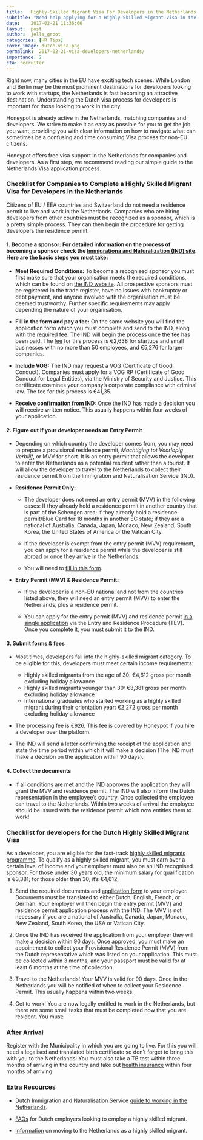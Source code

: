 ```yaml
---
title:   Highly-Skilled Migrant Visa For Developers in the Netherlands
subtitle: "Need help applying for a Highly-Skilled Migrant Visa in the Netherlands? We've made this simple step-by-step guide to assist you and your company in the Dutch visa process. Everything you need to successfully apply for a Dutch highly-skilled migrant visa in one place!"
date:    2017-02-21 11:36:06
layout:  post
author:  jelle_groot
categories: [HR Tips]
cover_image: dutch-visa.png
permalink:  2017-02-21-visa-developers-netherlands/
importance: 2
cta: recruiter
---
```


Right now, many cities in the EU have exciting tech scenes. While London and Berlin may be the most prominent destinations for developers looking to work with startups, the Netherlands is fast becoming an attractive destination. Understanding the Dutch visa process for developers is important for those looking to work in the city. 

<!--more--> 

Honeypot is already active in the Netherlands, matching companies and developers. We strive to make it as easy as possible for you to get the job you want, providing you with clear information on how to navigate what can sometimes be a confusing and time consuming Visa process for non-EU citizens.

Honeypot offers free visa support in the Netherlands for companies and developers. As a first step, we recommend reading our simple guide to the Netherlands Visa application process. 

### Checklist for Companies to Complete a Highly Skilled Migrant Visa for Developers in the Netherlands 

Citizens of EU / EEA countries and Switzerland do not need a residence permit to live and work in the Netherlands. Companies who are hiring developers from other countries must be recognized as a sponsor, which is a pretty simple process. They can then begin the procedure for getting developers the residence permit.

#### 1. Become a sponsor: For detailed information on the process of becoming a sponsor check the [Immigrationa and Naturalization (IND) site](https://ind.nl/en). Here are the basic steps you must take:

* **Meet Required Conditions:** To become a recognised sponsor you must first make sure that your organisation meets the required conditions, which can be found on [the IND website](https://ind.nl/en/work/Pages/Recognition_as_a_sponsor.aspx). All prospective sponsors must be registered in the trade register, have no issues with bankruptcy or debt payment, and anyone involved with the organisation must be deemed trustworthy. Further specific requirements may apply depending the nature of your organisation. 

* **Fill in the form and pay a fee:** On the same website you will find the application form which you must complete and send to the IND, along with the required fee. The IND will begin the process once the fee has been paid. The [fee](https://ind.nl/en/Pages/Costs.aspx) for this process is €2,638 for startups and small businesses with no more than 50 employees, and €5,276 for larger companies. 

* **Include VOG:** The IND may request a VOG (Certificate of Good Conduct). Companies must apply for a VOG RP (Certificate of Good Conduct for Legal Entities), via the Ministry of Security and Justice. This certificate examines your company’s corporate compliance with criminal law. The fee for this process is €41,35.

* **Receive confirmation from IND:** Once the IND has made a decision you will receive written notice. This usually happens within four weeks of your application.

#### 2. Figure out if your developer needs an Entry Permit 

* Depending on which country the developer comes from, you may need to prepare a provisional residence permit, *Machtiging tot Voorlopig Verblijf*, or MVV for short. It is an entry permit that allows the developer to enter the Netherlands as a potential resident rather than a tourist. It will allow the developer to travel to the Netherlands to collect their residence permit from the Immigration and Naturalisation Service (IND).

* **Residence Permit Only:**

	* The developer does not need an entry permit (MVV) in the following cases: If they already hold a residence permit in another country that is part of the Schengen area; if they already hold a residence permit/Blue Card for 18 months in another EC state; if they are a national of Australia, Canada, Japan, Monaco, New Zealand, South Korea, the United States of America or the Vatican City.

	* If the developer is exempt from the entry permit (MVV) requirement, you can apply for a residence permit while the developer is still abroad or once they arrive in the Netherlands.

	* You will need to [fill in this form](https://ind.nl/en/forms/7510.pdf). 


* **Entry Permit (MVV) & Residence Permit:**

	* If the developer is a non-EU national and not from the countries listed above, they will need an entry permit (MVV) to enter the Netherlands, plus a residence permit. 

	* You can apply for the entry permit (MVV) and residence permit [in a single application](http://unitedkingdom.nlembassy.org/binaries/content/assets/postenweb/shared/bijlagen-schengen-carribische-visum/mvv-issue-form.pdf) via the Entry and Residence Procedure (TEV). Once you complete it, you must submit it to the IND. 


#### 3. Submit forms & fees

* Most times, developers fall into the highly-skilled migrant category. To be eligible for this, developers must meet certain income requirements:
	* Highly skilled migrants from the age of 30:  €4,612 gross per month excluding holiday allowance
	* Highly skilled migrants younger than 30: €3,381 gross per month excluding holiday allowance
	* International graduates who started working as a highly skilled migrant during their orientation year: €2,272 gross per month excluding holiday allowance

* The processing fee is €926. This fee is covered by Honeypot if you hire a developer over the platform. 

* The IND will send a letter confirming the receipt of the application and state the time period within which it will make a decision (The IND must make a decision on the application within 90 days).

#### 4. Collect the documents

* If all conditions are met and the IND approves the application they will grant the MVV and residence permit. The IND will also inform the Dutch representation in the employee’s country. Once collected the employee can travel to the Netherlands. Within two weeks of arrival the employee should be issued with the residence permit which now entitles them to work!


### Checklist for developers for the Dutch Highly Skilled Migrant Visa

As a developer, you are eligible for the fast-track [highly skilled migrants programme](http://www.expatica.com/nl/visas-and-permits/Dutch-residence-permit-for-highly-skilled-migrants_104381.html). To  qualify as a highly skilled migrant, you must earn over a certain level of income and your employer must also be an IND recognised sponsor. For those under 30 years old, the minimum salary for qualification is €3,381; for those older than 30, it’s €4,612,

1. Send the required documents and [application form](http://www.the-netherlands.org/binaries/content/assets/postenweb/shared/bijlagen-schengen-carribische-visum/mvv-issue-form.pdf) to your employer. Documents must be translated to either Dutch, English, French, or German. Your employer will then begin the entry permit (MVV)  and residence permit application process with the IND. The MVV is not necessary if you are a national of Australia, Canada, Japan, Monaco, New Zealand, South Korea, the USA or Vatican City.

2. Once the IND has received the application from your employer they will make a decision within 90 days. Once approved, you must make an appointment to collect your Provisional Residence Permit (MVV) from the Dutch representative which was listed on your application. This must be collected within 3 months, and your passport must be valid for at least 6 months at the time of collection.

3. Travel to the Netherlands! Your MVV is valid for 90 days. Once in the Netherlands you will be notified of when to collect your Residence Permit. This usually happens within two weeks.

4. Get to work! You are now legally entitled to work in the Netherlands, but there are some small tasks that must be completed now that you are resident. You must:

### After Arrival

Register with the Municipality in which you are going to live. For this you will need a legalised and translated birth certificate so don’t forget to bring this with you to the Netherlands! You must also take a TB test within three months of arriving in the country and
take out [health insurance](https://www.government.nl/topics/health-insurance)  within four months of arriving. 

### Extra Resources

* Dutch Immigration and Naturalisation Service [guide to working in the Netherlands](https://ind.nl/en/Forms/3086.pdf).

* [FAQs](https://www.government.nl/topics/immigration/question-and-answer/hire-a-highly-skilled-migrant) for Dutch employers looking to employ a highly skilled migrant.

* [Information](https://ind.nl/en/work/Pages/Highly-skilled-migrant.aspx) on moving to the Netherlands as a highly skilled migrant. 
